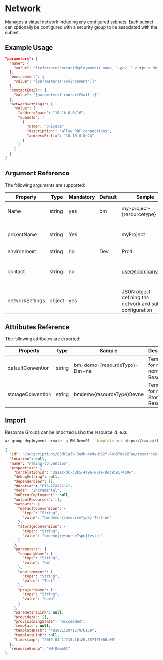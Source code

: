 # Network

Manages a virtual network including any configured subnets. Each subnet can optionally be configured with a security group to be associated with the subnet.

## Example Usage

```json
"parameters": {
  "name": {
    "value": "[reference(concat(deployment().name, '-gov')).outputs.defaultConvention.value]"
  },
  "environment": {
    "value": "[parameters('environment')]"
  },
  "contactEmail": {
    "value": "[parameters('contactEmail')]"
  },
  "networkSettings": {
    "value": {
      "addressSpace": "10.10.0.0/16",
      "subnets": [
        {
          "name": "private",
          "description": "allow RDP connections",
          "addressPrefix": "10.10.0.0/24"
        }
      ]
    }
  }
}
```

## Argument Reference
The following arguments are supported:


|Property        | Type   | Mandatory|Default |Sample|Description
|---|---|---|---|---|---|
|Name            | string |yes |bm   |my-project-{resourcetype}   | Resource Naming Template
|projectName     | string |Yes |     |myProject      | The Project name we are deploying
|environment     | string |no  |Dev  |Prod|Test|Dev|POC | The Environment type we are deploying
|contact         | string |no  |     |user@company.com | The primary contact for these resources
|networkSettings | object |yes |     |JSON object defining the network and subnet configuration

## Attributes Reference
The following attributes are exported:

|Property          | type  | Sample |Description
|---|---|---|---|
|defaultConvention | string | bm-demo-{resourceType}-Dev-ne |Template for naming normal Resources
|storageConvention | string | bmdemo{resourceType}Devne     |Template for naming Storage Resources

## Import

Resource Groups can be imported using the resource id, e.g.

```bash
az group deployment create -g BM-Demo01 --template-uri https://raw.githubusercontent.com/DamianFlynn/arm/master/modules/governance/governance.naming/azuredeploy.json --parameters '{\"companyName\": {\"value\": \"bm\"},\"projectName\": {\"value\": \"myProject\"},\"environment\": {\"value\": \"Test\"}}'
```

```json
{
  "id": "/subscriptions/85dd1a3b-3a9b-46de-b62f-6bbb7da927aa/resourceGroups/BM-Demo01/providers/Microsoft.Resources/deployments/naming-convention",
  "location": null,
  "name": "naming-convention",
  "properties": {
    "correlationId": "3a2ec4dc-c8b5-4a9a-87ae-8ec9c917400e",
    "debugSetting": null,
    "dependencies": [],
    "duration": "PT4.3722711S",
    "mode": "Incremental",
    "onErrorDeployment": null,
    "outputResources": [],
    "outputs": {
      "defaultConvention": {
        "type": "String",
        "value": "bm-demo-{resourceType}-Test-ne"
      },
      "storageConvention": {
        "type": "String",
        "value": "bmdemo{resourceType}testne"
      }
    },
    "parameters": {
      "companyName": {
        "type": "String",
        "value": "bm"
      },
      "environment": {
        "type": "String",
        "value": "Test"
      },
      "projectName": {
        "type": "String",
        "value": "demo"
      }
    },
    "parametersLink": null,
    "providers": [],
    "provisioningState": "Succeeded",
    "template": null,
    "templateHash": "4810215207157976159",
    "templateLink": null,
    "timestamp": "2019-01-11T10:10:26.557199+00:00"
  },
  "resourceGroup": "BM-Demo01"
}
```
